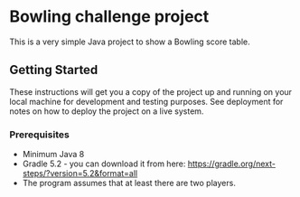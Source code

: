 # Bowling challenge project

This is a very simple Java project to show a Bowling score table.

## Getting Started

These instructions will get you a copy of the project up and running on your local machine for development and testing purposes. See deployment for notes on how to deploy the project on a live system.

### Prerequisites

* Minimum Java 8
* Gradle 5.2 - you can download it from here: https://gradle.org/next-steps/?version=5.2&format=all
* The program assumes that at least there are two players.

